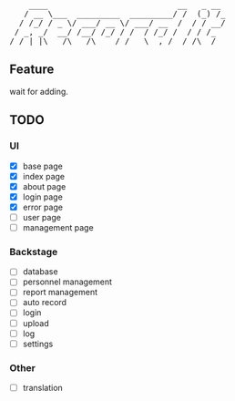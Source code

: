 <pre>
    ____                           __   _ __ 
   / __ \___  _________  _________/ /  (_) /_
  / /_/ / _ \/ ___/ __ \/ ___/ __  /  / / __/
 / _, _/  __/ /__/ /_/ / /  / /_/ /  / / /_  
/_/ |_|\___/\___/\____/_/   \__,_/  /_/\__/  
</pre>

## Feature

wait for adding.

## TODO

### UI

-   [x] base page
-   [x] index page
-   [x] about page
-   [x] login page
-   [x] error page
-   [ ] user page
-   [ ] management page

### Backstage

-   [ ] database
-   [ ] personnel management
-   [ ] report management
-   [ ] auto record
-   [ ] login
-   [ ] upload
-   [ ] log
-   [ ] settings

### Other

-   [ ] translation
